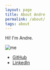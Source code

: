```yaml
---
layout: page
title: About Andre
permalink: /about/
tags: about
---
```


Hi! I'm Andre.

![me](https://avatars1.githubusercontent.com/u/6732897?v=3&s=200)

* [GitHub](https://github.com/andrewelizondo)
* [LinkedIn](https://https://www.linkedin.com/in/andre-elizondo-94a66a52)
